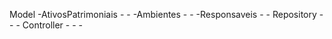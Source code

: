 Model
    -AtivosPatrimoniais
        -
        -
    -Ambientes
        -
        -
    -Responsaveis
        -
        -
Repository
    -
    -
    -
Controller
    -
    -
    -
